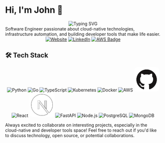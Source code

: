 # Hi, I'm John 👋
<div align="center">
  <img src="https://readme-typing-svg.herokuapp.com?font=Fira+Code&pause=1000&color=2F81F7&center=true&vCenter=true&width=435&lines=Software+Engineer;Cloud+Native+Enthusiast;Open+Source+Contributor" alt="Typing SVG" />
</div>
Software Engineer passionate about cloud-native technologies, infrastructure automation, and building developer tools that make life easier.

<div align="center">
  <a href="https://johnwroge.dev"><img src="https://img.shields.io/badge/Website-johnwroge.dev-blue?style=flat-square&logo=google-chrome" alt="Website"></a>
  <a href="https://linkedin.com/in/john-wroge"><img src="https://img.shields.io/badge/-LinkedIn-blue?style=flat-square&logo=Linkedin&logoColor=white" alt="LinkedIn"></a>
  <a href="#"><img src="https://img.shields.io/badge/AWS-Certified_Cloud_Practitioner-FF9900?style=flat-square&logo=amazon-aws&logoColor=white" alt="AWS Badge"></a>
</div>

## 🛠️ Tech Stack
<div align="center">
  <img src="https://cdn.jsdelivr.net/gh/devicons/devicon/icons/python/python-original-wordmark.svg" width="70" height="70" alt="Python" />
  <img src="https://cdn.jsdelivr.net/gh/devicons/devicon/icons/go/go-original-wordmark.svg" width="70" height="70" alt="Go" />
  <img src="https://cdn.jsdelivr.net/gh/devicons/devicon/icons/typescript/typescript-original.svg" width="70" height="70" alt="TypeScript" />
  <img src="https://cdn.jsdelivr.net/gh/devicons/devicon/icons/kubernetes/kubernetes-plain-wordmark.svg" width="70" height="70" alt="Kubernetes" />
  <img src="https://cdn.jsdelivr.net/gh/devicons/devicon/icons/docker/docker-original-wordmark.svg" width="70" height="70" alt="Docker" />
  <img src="https://cdn.jsdelivr.net/gh/devicons/devicon/icons/amazonwebservices/amazonwebservices-original-wordmark.svg" width="70" height="70" alt="AWS" />
  <img src="https://raw.githubusercontent.com/devicons/devicon/master/icons/github/github-original.svg" width="70" height="70" alt="GitHub" style="background-color: white; border-radius: 10px; padding: 5px;" />
  <img src="https://cdn.jsdelivr.net/gh/devicons/devicon/icons/react/react-original-wordmark.svg" width="70" height="70" alt="React" />
  <img src="https://raw.githubusercontent.com/devicons/devicon/master/icons/nextjs/nextjs-line.svg" width="70" height="70" alt="Next.js" style="background-color: white; border-radius: 10px; padding: 5px;" />
  <img src="https://cdn.jsdelivr.net/gh/devicons/devicon/icons/fastapi/fastapi-original-wordmark.svg" width="70" height="70" alt="FastAPI" />
  <img src="https://cdn.jsdelivr.net/gh/devicons/devicon/icons/nodejs/nodejs-original-wordmark.svg" width="70" height="70" alt="Node.js" />
  <img src="https://cdn.jsdelivr.net/gh/devicons/devicon/icons/postgresql/postgresql-original-wordmark.svg" width="70" height="70" alt="PostgreSQL" />
  <img src="https://cdn.jsdelivr.net/gh/devicons/devicon/icons/mongodb/mongodb-original-wordmark.svg" width="70" height="70" alt="MongoDB" />
</div>

Always excited to collaborate on interesting projects, especially in the cloud-native and developer tools space! Feel free to reach out if you'd like to discuss technology, open source, or potential collaborations.
